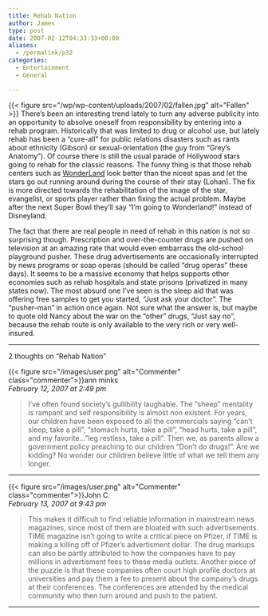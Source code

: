 ```yaml
---
title: Rehab Nation
author: James
type: post
date: 2007-02-12T04:33:33+00:00
aliases:
  - /permalink/p32
categories:
  - Entertainment
  - General

---
```

{{< figure src="/wp/wp-content/uploads/2007/02/fallen.jpg" alt="Fallen" >}}
 There&#8217;s been an interesting trend lately to turn any adverse publicity into an opportunity to absolve oneself from responsibility by entering into a rehab program. Historically that was limited to drug or alcohol use, but lately rehab has been a &#8220;cure-all&#8221; for public relations disasters such as rants about ethnicity (Gibson) or sexual-orientation (the guy from &#8220;Grey&#8217;s Anatomy&#8221;). Of course there is still the usual parade of Hollywood stars going to rehab for the classic reasons. The funny thing is that those rehab centers such as [WonderLand][1] look better than the nicest spas and let the stars go out running around during the course of their stay (Lohan). The fix is more directed towards the rehabilitation of the image of the star, evangelist, or sports player rather than fixing the actual problem. Maybe after the next Super Bowl they&#8217;ll say &#8220;I&#8217;m going to Wonderland!&#8221; instead of Disneyland.

The fact that there are real people in need of rehab in this nation is not so surprising though. Prescription and over-the-counter drugs are pushed on television at an amazing rate that would even embarrass the old-school playground pusher. These drug advertisements are occasionally interrupted by news programs or soap operas (should be called &#8220;drug operas&#8221; these days). It seems to be a massive economy that helps supports other economies such as rehab hospitals and state prisons (privatized in many states now). The most absurd one I&#8217;ve seen is the sleep aid that was offering free samples to get you started, &#8220;Just ask your doctor&#8221;. The &#8220;pusher-man&#8221; in action once again. Not sure what the answer is, but maybe to quote old Nancy about the war on the &#8220;other&#8221; drugs, &#8220;Just say no&#8221;, because the rehab route is only available to the very rich or very well-insured.

****

2 thoughts on “Rehab Nation”

{{< figure src="/images/user.png" alt="Commenter" class="commenter">}}ann minks  
_February 12, 2007 at 2:49 pm_

>I’ve often found society’s gullibility laughable. The “sheep” mentality is rampant and self responsibility is almost non existent. For years, our children have been exposed to all the commercials saying “can’t sleep, take a pill”, “stomach hurts, take a pill”, “head hurts, take a pill”, and my favorite…”leg restless, take a pill”. Then we, as parents allow a government policy preaching to our children “Don’t do drugs!”. Are we kidding? No wonder our children believe little of what we tell them any longer.

****

{{< figure src="/images/user.png" alt="Commenter" class="commenter">}}John C.  
_February 13, 2007 at 9:43 pm_

>This makes it difficult to find reliable information in mainstream news magazines, since most of them are bloated with such advertisements. TIME magazine isn’t going to write a critical piece on Pfizer, if TIME is making a killing off of Pfizer’s advertisment dollar. The drug markups can also be partly attributed to how the companies have to pay millions in advertisment fees to these media outlets. Another piece of the puzzle is that these companies often court high profile doctors at universities and pay them a fee to present about the company’s drugs at their conferences. The conferences are attended by the medical community who then turn around and push to the patient.

****

 [1]: https://www.newyorker.com/magazine/2008/12/01/special-treatment
